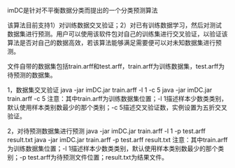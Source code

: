 imDC是针对不平衡数据分类而提出的一个分类预测算法

该算法目前支持1）对训练数据交叉验证；2）对已有训练数据学习，然后对测试数据集进行预测。用户可以使用该软件包对自己的训练集进行交叉验证，以验证该算法是否对自己的数据高效，若该算法能够满足需要便可以对未知数据集进行预测。

文件自带的数据集包括train.arff和test.arff，train.arff为训练数据集，test.arff为待预测的数据集。

1，数据集交叉验证
java -jar imDC.jar train.arff -l 1 -c 5
java -jar imDC.jar train.arff -c 5
注意：其中train.arff为训练数据集位置；-l 1描述样本少数类类别，默认使用样本类别数最少的那个类别；-c 5描述交叉验证数，实例设置为五折交叉验证。

2，对待预测数据集进行预测
java -jar imDC.jar train.arff -l 1 -p test.arff result.txt
java -jar imDC.jar train.arff -p test.arff result.txt
注意：其中train.arff为训练数据集位置；-l 1描述样本少数类类别，默认使用样本类别数最少的那个类别；-p test.arff为待预测文件位置；result.txt为结果文件。


